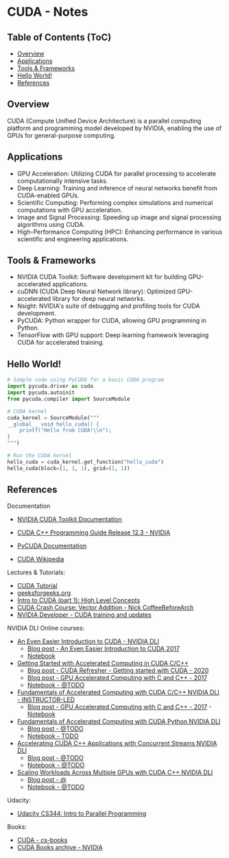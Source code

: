 # CUDA - Notes

## Table of Contents (ToC)
- [Overview](#overview)
- [Applications](#applications)
- [Tools \& Frameworks](#tools--frameworks)
- [Hello World!](#hello-world)
- [References](#references)


## Overview

CUDA (Compute Unified Device Architecture) is a parallel computing platform and programming model developed by NVIDIA, enabling the use of GPUs for general-purpose computing.

## Applications

- GPU Acceleration: Utilizing CUDA for parallel processing to accelerate computationally intensive tasks.
- Deep Learning: Training and inference of neural networks benefit from CUDA-enabled GPUs.
- Scientific Computing: Performing complex simulations and numerical computations with GPU acceleration.
- Image and Signal Processing: Speeding up image and signal processing algorithms using CUDA.
- High-Performance Computing (HPC): Enhancing performance in various scientific and engineering applications.

## Tools & Frameworks

- NVIDIA CUDA Toolkit: Software development kit for building GPU-accelerated applications.
- cuDNN (CUDA Deep Neural Network library): Optimized GPU-accelerated library for deep neural networks.
- Nsight: NVIDIA's suite of debugging and profiling tools for CUDA development.
- PyCUDA: Python wrapper for CUDA, allowing GPU programming in Python.
- TensorFlow with GPU support: Deep learning framework leveraging CUDA for accelerated training.
  
## Hello World!

```python
# Sample code using PyCUDA for a basic CUDA program
import pycuda.driver as cuda
import pycuda.autoinit
from pycuda.compiler import SourceModule

# CUDA kernel
cuda_kernel = SourceModule("""
__global__ void hello_cuda() {
    printf("Hello from CUDA!\\n");
}
""")

# Run the CUDA kernel
hello_cuda = cuda_kernel.get_function("hello_cuda")
hello_cuda(block=(1, 1, 1), grid=(1, 1))
```

## References

Documentation

- [NVIDIA CUDA Toolkit Documentation](https://docs.nvidia.com/cuda/)
- [CUDA C++ Programming Guide Release 12.3 - NVIDIA](https://docs.nvidia.com/cuda/pdf/CUDA_C_Programming_Guide.pdf)
- [PyCUDA Documentation](https://documen.tician.de/pycuda/)

- [CUDA Wikipedia](https://en.wikipedia.org/wiki/CUDA)

Lectures & Tutorials: 

- [CUDA Tutorial](https://cuda-tutorial.readthedocs.io/en/latest/)
- [geeksforgeeks.org](https://www.geeksforgeeks.org/introduction-to-cuda-programming/)
- [Intro to CUDA (part 1): High Level Concepts](https://www.youtube.com/watch?v=4APkMJdiudU&list=PLC6u37oFvF40BAm7gwVP7uDdzmW83yHPe)
- [CUDA Crash Course: Vector Addition - Nick CoffeeBeforeArch](https://www.youtube.com/watch?v=2NgpYFdsduY&list=PLxNPSjHT5qvtYRVdNN1yDcdSl39uHV_sU)
- [NVIDIA Developer - CUDA training and updates](https://www.youtube.com/watch?v=Iuy_RAvguBM&list=PL5B692fm6--vScfBaxgY89IRWFzDt0Khm)

NVIDIA DLI Online courses: 

- [An Even Easier Introduction to CUDA - NVIDIA DLI](https://courses.nvidia.com/courses/course-v1:DLI+T-AC-01+V1/)
  - [Blog post - An Even Easier Introduction to CUDA 2017](https://developer.nvidia.com/blog/even-easier-introduction-cuda/)
  - [Notebook](./lab/notebook/An_Even_Easier_Introduction_to_CUDA.ipynb)
- [Getting Started with Accelerated Computing in CUDA C/C++](https://courses.nvidia.com/courses/course-v1:DLI+S-AC-04+V1/)
  - [Blog post - CUDA Refresher - Getting started with CUDA - 2020](https://developer.nvidia.com/blog/cuda-refresher-getting-started-with-cuda/)
  - [Blog post - GPU Accelerated Computing with C and C++ - 2017](https://developer.nvidia.com/how-to-cuda-c-cpp)
  - [Notebook - @TODO](#)
- [Fundamentals of Accelerated Computing with CUDA C/C++ NVIDIA DLI - INSTRUCTOR-LED ](https://courses.nvidia.com/courses/course-v1:DLI+C-AC-01+V1/)
  - [Blog post - GPU Accelerated Computing with C and C++ - 2017](https://developer.nvidia.com/how-to-cuda-c-cpp)  - [Notebook](#)
- [Fundamentals of Accelerated Computing with CUDA Python NVIDIA DLI](https://courses.nvidia.com/courses/course-v1:DLI+C-AC-02+V1/)
  - [Blog post - @TODO](#)
  - [Notebook - TODO](#)
- [Accelerating CUDA C++ Applications with Concurrent Streams NVIDIA DLI](#)
  - [Blog post - @TODO](#)
  - [Notebook - @TODO](#)
- [Scaling Workloads Across Multiple GPUs with CUDA C++ NVIDIA DLI](#)
  - [Blog post - @]()
  - [Notebook - @TODO](#)

Udacity: 

- [Udacity CS344: Intro to Parallel Programming](https://developer.nvidia.com/udacity-cs344-intro-parallel-programming)

Books: 

- [CUDA - cs-books](https://github.com/afondiel/cs-books/tree/main/computer-science/programming/cuda)
- [CUDA Books archive - NVIDIA](https://developer.nvidia.com/cuda-books-archive)

